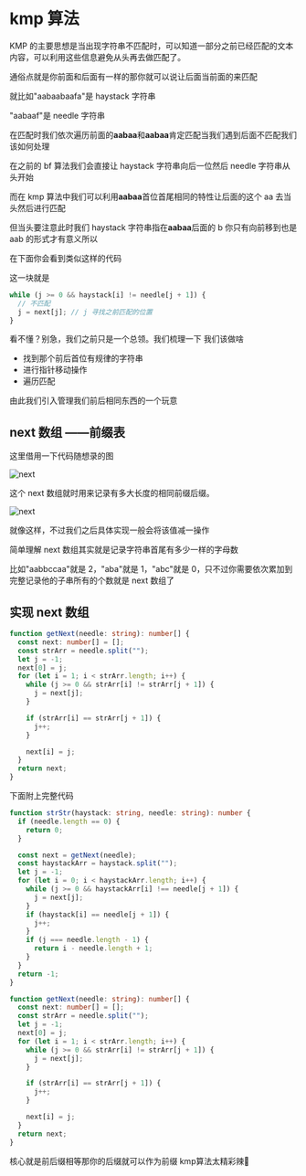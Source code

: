 # kmp 算法

KMP 的主要思想是当出现字符串不匹配时，可以知道一部分之前已经匹配的文本内容，可以利用这些信息避免从头再去做匹配了。

通俗点就是你前面和后面有一样的那你就可以说让后面当前面的来匹配

就比如"aabaabaafa"是 haystack 字符串

"aabaaf"是 needle 字符串

在匹配时我们依次遍历前面的**aabaa**和**aabaa**肯定匹配当我们遇到后面不匹配我们该如何处理

在之前的 bf 算法我们会直接让 haystack 字符串向后一位然后 needle 字符串从头开始

而在 kmp 算法中我们可以利用**aabaa**首位首尾相同的特性让后面的这个 aa 去当头然后进行匹配

但当头要注意此时我们 haystack 字符串指在**aabaa**后面的 b 你只有向前移到也是 aab 的形式才有意义所以

在下面你会看到类似这样的代码

这一块就是

```js
while (j >= 0 && haystack[i] != needle[j + 1]) {
  // 不匹配
  j = next[j]; // j 寻找之前匹配的位置
}
```

看不懂？别急，我们之前只是一个总领。我们梳理一下
我们该做啥

- 找到那个前后首位有规律的字符串
- 进行指针移动操作
- 遍历匹配

由此我们引入管理我们前后相同东西的一个玩意

## next 数组 ——前缀表

这里借用一下代码随想录的图

![next](/imgs/algorithm/KMP.gif)

这个 next 数组就时用来记录有多大长度的相同前缀后缀。

![next](/imgs/algorithm/KMP-next.png)

就像这样，不过我们之后具体实现一般会将该值减一操作

简单理解 next 数组其实就是记录字符串首尾有多少一样的字母数

比如"aabbccaa"就是 2，"aba"就是 1，"abc"就是 0，只不过你需要依次累加到完整记录他的子串所有的个数就是 next 数组了

## 实现 next 数组

```ts
function getNext(needle: string): number[] {
  const next: number[] = [];
  const strArr = needle.split("");
  let j = -1;
  next[0] = j;
  for (let i = 1; i < strArr.length; i++) {
    while (j >= 0 && strArr[i] != strArr[j + 1]) {
      j = next[j];
    }

    if (strArr[i] == strArr[j + 1]) {
      j++;
    }

    next[i] = j;
  }
  return next;
}
```

下面附上完整代码

```ts
function strStr(haystack: string, needle: string): number {
  if (needle.length == 0) {
    return 0;
  }

  const next = getNext(needle);
  const haystackArr = haystack.split("");
  let j = -1;
  for (let i = 0; i < haystackArr.length; i++) {
    while (j >= 0 && haystackArr[i] !== needle[j + 1]) {
      j = next[j];
    }
    if (haystack[i] == needle[j + 1]) {
      j++;
    }
    if (j === needle.length - 1) {
      return i - needle.length + 1;
    }
  }
  return -1;
}

function getNext(needle: string): number[] {
  const next: number[] = [];
  const strArr = needle.split("");
  let j = -1;
  next[0] = j;
  for (let i = 1; i < strArr.length; i++) {
    while (j >= 0 && strArr[i] != strArr[j + 1]) {
      j = next[j];
    }

    if (strArr[i] == strArr[j + 1]) {
      j++;
    }

    next[i] = j;
  }
  return next;
}
```

核心就是前后缀相等那你的后缀就可以作为前缀
 kmp算法太精彩辣👾